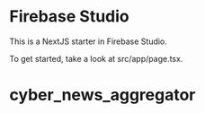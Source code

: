 # Firebase Studio

This is a NextJS starter in Firebase Studio.

To get started, take a look at src/app/page.tsx.
# cyber_news_aggregator
